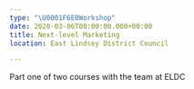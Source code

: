 ```yaml
---
type: "\U0001F6E0️Workshop"
date: 2020-03-06T00:00:00.000+00:00
title: Next-level Marketing
location: East Lindsey District Council

---
```

Part one of two courses with the team at ELDC